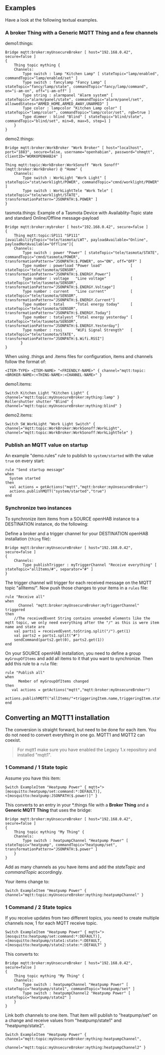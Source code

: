
## Examples

Have a look at the following textual examples.

### A broker Thing with a Generic MQTT Thing and a few channels 

demo1.things:

```xtend
Bridge mqtt:broker:myUnsecureBroker [ host="192.168.0.42", secure=false ]
{
    Thing topic mything {
    Channels:
        Type switch : lamp "Kitchen Lamp" [ stateTopic="lamp/enabled", commandTopic="lamp/enabled/set" ]
        Type switch : fancylamp "Fancy Lamp" [ stateTopic="fancy/lamp/state", commandTopic="fancy/lamp/command", on="i-am-on", off="i-am-off" ]
        Type string : alarmpanel "Alarm system" [ stateTopic="alarm/panel/state", commandTopic="alarm/panel/set", allowedStates="ARMED_HOME,ARMED_AWAY,UNARMED" ]
        Type color : lampcolor "Kitchen Lamp color" [ stateTopic="lamp/color", commandTopic="lamp/color/set", rgb=true ]
        Type dimmer : blind "Blind" [ stateTopic="blind/state", commandTopic="blind/set", min=0, max=5, step=1 ]
    }
}
```

demo2.things:

```xtend
Bridge mqtt:broker:WorkBroker "Work Broker" [ host="localhost", port="1883", secure=false, username="openhabian", password="ohmqtt", clientID="WORKOPENHAB24" ]

Thing mqtt:topic:WorkBroker:WorkSonoff "Work Sonoff" (mqtt:broker:WorkBroker) @ "Home" {
    Channels:
        Type switch : WorkLight "Work Light" [ stateTopic="stat/worklight/POWER", commandTopic="cmnd/worklight/POWER" ]
        Type switch : WorkLightTele "Work Tele" [ stateTopic="tele/worklight/STATE", transformationPattern="JSONPATH:$.POWER" ]
}
```
tasmota.things: Example of a Tasmota Device with Availablity-Topic state and standard Online/Offline message-payload
```xtend
Bridge mqtt:broker:mybroker [ host="192.168.0.42", secure=false ]
{
    Thing mqtt:topic:SP111 "SP111" [availabilityTopic="tele/tasmota/LWT", payloadAvailable="Online", payloadNotAvailable="Offline"]{
    Channels:
        Type switch : power "Power" [ stateTopic="tele/tasmota/STATE", commandTopic="cmnd/tasmota/POWER", transformationPattern="JSONPATH:$.POWER", on="ON", off="OFF" ]
        Type number : powerload "Power load"             [ stateTopic="tele/tasmota/SENSOR", transformationPattern="JSONPATH:$.ENERGY.Power"]
        Type number : voltage   "Line voltage"           [ stateTopic="tele/tasmota/SENSOR", transformationPattern="JSONPATH:$.ENERGY.Voltage"]
        Type number : current   "Line current"           [ stateTopic="tele/tasmota/SENSOR", transformationPattern="JSONPATH:$.ENERGY.Current"]
        Type number : total     "Total energy today"     [ stateTopic="tele/tasmota/SENSOR", transformationPattern="JSONPATH:$.ENERGY.Today"]
        Type number : totalyest "Total energy yesterday" [ stateTopic="tele/tasmota/SENSOR", transformationPattern="JSONPATH:$.ENERGY.Yesterday"]
        Type number : rssi      "WiFi Signal Strength"   [ stateTopic="tele/tasmota/STATE", transformationPattern="JSONPATH:$.Wifi.RSSI"]
       }
}
```

When using .things and .items files for configuration, items and channels follow the format of:

```xtend
<ITEM-TYPE> <ITEM-NAME> "<FRIENDLY-NAME>" { channel="mqtt:topic:<BROKER-NAME>:<THING-NAME>:<CHANNEL-NAME>" }
```

demo1.items:

```xtend
Switch Kitchen_Light "Kitchen Light" { channel="mqtt:topic:myUnsecureBroker:mything:lamp" }
Rollershutter shutter "Blind" { channel="mqtt:topic:myUnsecureBroker:mything:blind" }
```

demo2.items:

```xtend
Switch SW_WorkLight "Work Light Switch" { channel="mqtt:topic:WorkBroker:WorkSonoff:WorkLight", channel="mqtt:topic:WorkBroker:WorkSonoff:WorkLightTele" }
```

### Publish an MQTT value on startup

An example "demo.rules" rule to publish to `system/started` with the value `true` on every start:

```xtend
rule "Send startup message"
when
  System started
then
  val actions = getActions("mqtt","mqtt:broker:myUnsecureBroker")
  actions.publishMQTT("system/started","true")    
end
```

### Synchronize two instances

To synchronize item items from a SOURCE openHAB instance to a DESTINATION instance, do the following:

Define a broker and a trigger channel for your DESTINATION openHAB installation (`thing` file):

```xtend
Bridge mqtt:broker:myUnsecureBroker [ host="192.168.0.42", secure=false ]
{
    Channels:
        Type publishTrigger : myTriggerChannel "Receive everything" [ stateTopic="allItems/#", separator="#" ]
}
```

The trigger channel will trigger for each received message on the MQTT topic "allItems/".
Now push those changes to your items in a `rules` file:

```xtend
rule "Receive all"
when 
      Channel "mqtt:broker:myUnsecureBroker:myTriggerChannel" triggered
then 
    //The receivedEvent String contains unneeded elements like the mqtt topic, we only need everything after the "/" as this is were item name and state are
    val parts1 = receivedEvent.toString.split("/").get(1)
    val parts2 = parts1.split("#")
    sendCommand(parts2.get(0), parts2.get(1))
end
```

On your SOURCE openHAB installation, you need to define a group `myGroupOfItems` and add all items
to it that you want to synchronize. Then add this rule to a `rule` file:

```xtend
rule "Publish all"
when 
      Member of myGroupOfItems changed
then
   val actions = getActions("mqtt","mqtt:broker:myUnsecureBroker")
   actions.publishMQTT("allItems/"+triggeringItem.name,triggeringItem.state.toString)
end
```

## Converting an MQTT1 installation

The conversion is straight forward, but need to be done for each item.
You do not need to convert everything in one go. MQTT1 and MQTT2 can coexist.

> For mqtt1 make sure you have enabled the Legacy 1.x repository and installed "mqtt1".

### 1 Command / 1 State topic 

Assume you have this item:

```xtend
Switch ExampleItem "Heatpump Power" { mqtt=">[mosquitto:heatpump/set:command:*:DEFAULT)],<[mosquitto:heatpump:JSONPATH($.power)]" }
```

This converts to an entry in your *.things file with a **Broker Thing** and a **Generic MQTT Thing** that uses the bridge:

```xtend
Bridge mqtt:broker:myUnsecureBroker [ host="192.168.0.42", secure=false ]
{
    Thing topic mything "My Thing" {
    Channels:
        Type switch : heatpumpChannel "Heatpump Power" [ stateTopic="heatpump", commandTopic="heatpump/set", transformationPattern="JSONPATH:$.power" ]
    }
}
```

Add as many channels as you have items and add the *stateTopic* and *commandTopic* accordingly. 

Your items change to:

```xtend
Switch ExampleItem "Heatpump Power" { channel="mqtt:topic:myUnsecureBroker:mything:heatpumpChannel" }
```


### 1 Command / 2 State topics 

If you receive updates from two different topics, you need to create multiple channels now, 1 for each MQTT receive topic.

```xtend
Switch ExampleItem "Heatpump Power" { mqtt=">[mosquitto:heatpump/set:command:*:DEFAULT)],<[mosquitto:heatpump/state1:state:*:DEFAULT,<[mosquitto:heatpump/state2:state:*:DEFAULT" }
```

This converts to:

```xtend
Bridge mqtt:broker:myUnsecureBroker [ host="192.168.0.42", secure=false ]
{
    Thing topic mything "My Thing" {
    Channels:
        Type switch : heatpumpChannel "Heatpump Power" [ stateTopic="heatpump/state1", commandTopic="heatpump/set" ]
        Type switch : heatpumpChannel2 "Heatpump Power" [ stateTopic="heatpump/state2" ]
    }
}
```

Link both channels to one item. That item will publish to "heatpump/set" on a change and
receive values from "heatpump/state1" and "heatpump/state2".

```xtend
Switch ExampleItem "Heatpump Power" { channel="mqtt:topic:myUnsecureBroker:mything:heatpumpChannel",
                                      channel="mqtt:topic:myUnsecureBroker:mything:heatpumpChannel2" }
```

